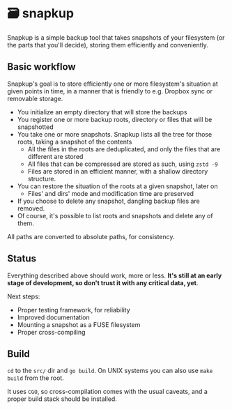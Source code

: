 # 🗃️ snapkup

Snapkup is a simple backup tool that takes snapshots of your filesystem (or the parts that you'll decide), storing them efficiently and conveniently.

## Basic workflow

Snapkup's goal is to store efficiently one or more filesystem's situation at given points in time, in a manner that is friendly to e.g. Dropbox sync or removable storage.

- You initialize an empty directory that will store the backups
- You register one or more backup roots, directory or files that will be snapshotted
- You take one or more snapshots. Snapkup lists all the tree for those roots, taking a snapshot of the contents
    - All the files in the roots are deduplicated, and only the files that are different are stored
    - All files that can be compressed are stored as such, using  `zstd -9`
    - Files are stored in an efficient manner, with a shallow directory structure.
- You can restore the situation of the roots at a given snapshot, later on
    - Files' and dirs' mode and modification time are preserved
- If you choose to delete any snapshot, dangling backup files are removed.
- Of course, it's possible to list roots and snapshots and delete any of them.

All paths are converted to absolute paths, for consistency.

## Status

Everything described above should work, more or less. **It's still at an early stage of development, so don't trust it with any critical data, yet**. 

Next steps:

- Proper testing framework, for reliability
- Improved documentation
- Mounting a snapshot as a FUSE filesystem
- Proper cross-compiling

## Build

`cd` to the `src/` dir and `go build`. On UNIX systems you can also use `make build` from the root.

It uses `CGO`, so cross-compilation comes with the usual caveats, and a proper build stack should be installed.